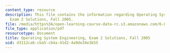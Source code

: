 ```yaml
---
content_type: resource
description: This file contains the information regarding Operating System Engineering,
  Exam 2 Solutions, Fall 2005.
file: /media/https%3A/open-learning-course-data-rc.s3.amazonaws.com/6-828-operating-system-engineering-fall-2012/d3112ca6cba5cb4a41d24a9de34e3b55_MIT6_828F12_q05_2_sol.pdf
file_type: application/pdf
resourcetype: Document
title: Operating System Engineering, Exam 2 Solutions, Fall 2005
uid: d3112ca6-cba5-cb4a-41d2-4a9de34e3b55
---
```


